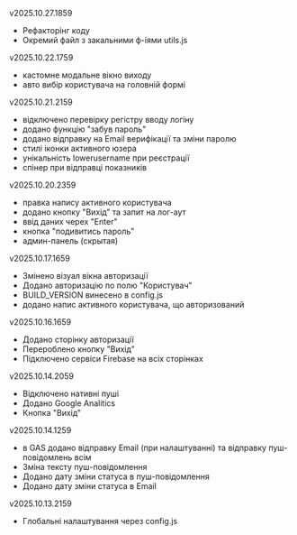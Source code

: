 v2025.10.27.1859

- Рефакторінг коду
- Окремий файл з закальними ф-іями utils.js

v2025.10.22.1759

- кастомне модальне вікно виходу
- авто вибір користувача на головній формі

v2025.10.21.2159

- відключено перевірку регістру вводу логіну
- додано функцію "забув пароль"
- додано відправку на Email верифікації та зміни паролю
- стилі іконки активного юзера
- унікальність lowerusername при реєстрації
- спінер при відправці показників

v2025.10.20.2359

- правка напису активного користувача
- додано кнопку "Вихід" та запит на лог-аут
- ввід даних черех "Enter"
- кнопка "подивитись пароль"
- админ-панель (скрытая)

v2025.10.17.1659

- Змінено візуал вікна авторизації
- Додано авторизацію по полю "Користувач"
- BUILD_VERSION винесено в config.js
- додано напис активного користувача, що авторизований

v2025.10.16.1659

- Додано сторінку авторизації
- Перероблено кнопку "Вихід"
- Підключено сервіси Firebase на всіх сторінках

v2025.10.14.2059

- Відключено нативні пуші
- Додано Google Analitics
- Кнопка "Вихід"

v2025.10.14.1259

- в GAS додано відправку Email (при налаштуванні) та відправку пуш-повідомлень всім
- Зміна тексту пуш-повідомлення
- Додано дату зміни статуса в пуш-повідомлення
- Додано дату зміни статуса в Email

v2025.10.13.2159

- Глобальні налаштування через config.js
